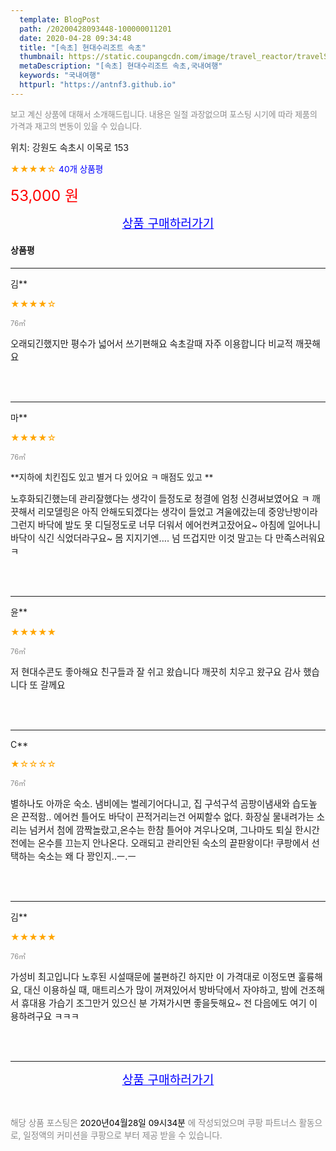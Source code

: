```yaml
---
  template: BlogPost
  path: /20200428093448-100000011201
  date: 2020-04-28 09:34:48
  title: "[속초] 현대수리조트 속초"
  thumbnail: https://static.coupangcdn.com/image/travel_reactor/travelSeller/resort/A00160445/6752a6c6-cea5-4d2e-a0da-7c873b8db223.png
  metaDescription: "[속초] 현대수리조트 속초,국내여행"
  keywords: "국내여행"
  httpurl: "https://antnf3.github.io"
---
```

  
<span style="color: #888;font-size:0.8rem">보고 계신 상품에 대해서 소개해드립니다.
내용은 일절 과장없으며 포스팅 시기에 따라 제품의 가격과 재고의 변동이 있을 수 있습니다.</span>
  
<span style="font-size: 0.9rem;">위치: 강원도 속초시 이목로 153 </span>
  
<span style="color: orange;">★★★★☆</span> <span style="color: blue;font-size: 0.85rem;">40개 상품평</span>
  
<span style="color: red;font-size: 1.5rem;">53,000 원</span>
  






<p align="center"><a href="http://me2.do/xCfs66eA" style="font-size: 1.2rem; color: blue;">상품 구매하러가기</a></p>

#### 상품평
  
---
  
김**
    
<span style="color: orange;">★★★★☆</span>
    
<span style="color: #888;font-size:0.7rem">76㎡</span>
    

    
<span style="font-size: 0.9rem;">오래되긴했지만  평수가 넓어서 쓰기편해요
속초갈때  자주 이용합니다
비교적 깨끗해요</span>
    
<br>
<br>

---
  
마**
    
<span style="color: orange;">★★★★☆</span>
    
<span style="color: #888;font-size:0.7rem">76㎡</span>
    
<span style="font-size:0.85rem">**지하에 치킨집도 있고 별거 다 있어요 ㅋ 매점도 있고 **</span>
    
<span style="font-size: 0.9rem;">노후화되긴했는데 관리잘했다는 생각이 들정도로 청결에 엄청 신경써보였어요 ㅋ 깨끗해서 리모델링은 아직 안해도되겠다는 생각이 들었고 겨울에갔는데 중앙난방이라그런지 바닥에 발도 못 디딜정도로 너무 더워서 에어컨켜고잤어요~ 아침에 일어나니 바닥이 식긴 식었더라구요~ 몸 지지기엔.... 넘 뜨겁지만 이것 말고는 다 만족스러워요 ㅋ</span>
    
<br>
<br>

---
  
윤**
    
<span style="color: orange;">★★★★★</span>
    
<span style="color: #888;font-size:0.7rem">76㎡</span>
    

    
<span style="font-size: 0.9rem;">저  현대수콘도  좋아해요
친구들과 잘 쉬고 왔습니다
깨끗히 치우고 왔구요
감사 했습니다
또 갈께요</span>
    
<br>
<br>

---
  
C**
    
<span style="color: orange;">★☆☆☆☆</span>
    
<span style="color: #888;font-size:0.7rem">76㎡</span>
    

    
<span style="font-size: 0.9rem;">별하나도 아까운 숙소.
냄비에는 벌레기어다니고, 집 구석구석 곰팡이냄새와 습도높은 끈적함.. 
에어컨 틀어도 바닥이 끈적거리는건 어찌할수 없다.
화장실 물내려가는 소리는 넘커서 첨에 깜짝놀랐고,온수는 한참 틀어야 겨우나오며, 그나마도 퇴실 한시간전에는 온수를 끄는지 안나온다.
오래되고 관리안된 숙소의 끝판왕이다!
쿠팡에서 선택하는 숙소는 왜 다 꽝인지..ㅡ.ㅡ</span>
    
<br>
<br>

---
  
김**
    
<span style="color: orange;">★★★★★</span>
    
<span style="color: #888;font-size:0.7rem">76㎡</span>
    

    
<span style="font-size: 0.9rem;">가성비 최고입니다 노후된 시설때문에 불편하긴 하지만 이 가격대로 이정도면 훌륭해요, 대신 이용하실 때, 매트리스가 많이 꺼져있어서 방바닥에서 자야하고, 밤에 건조해서 휴대용 가습기 조그만거 있으신 분 가져가시면 좋을듯해요~ 전 다음에도 여기 이용하려구요 ㅋㅋㅋ</span>
    
<br>
<br>


  
---
  
<p align="center"><a href="http://me2.do/xCfs66eA" style="font-size: 1.2rem; color: blue;">상품 구매하러가기</a></p>
  
<br>
  
<span style="font-size: 0.85rem; color: #888;">해당 상품 포스팅은 <span style="color: #000;"> 2020년04월28일 09시34분 </span> 에 작성되었으며 쿠팡 파트너스 활동으로, 일정액의 커미션을 쿠팡으로 부터 제공 받을 수 있습니다.</span>